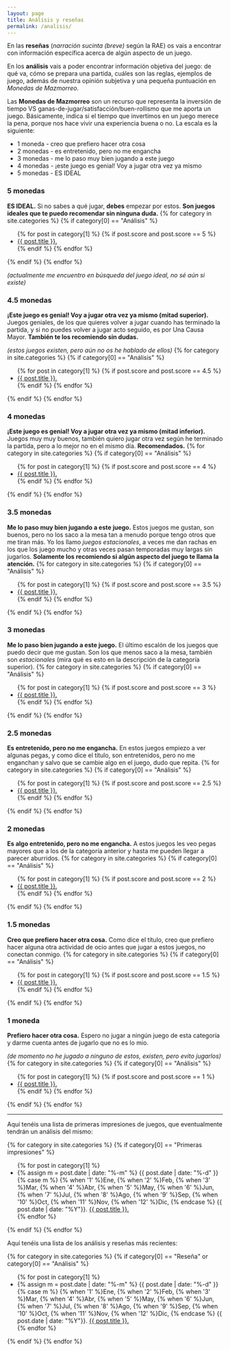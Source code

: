 ```yaml
---
layout: page
title: Análisis y reseñas
permalink: /analisis/
---
```


En las **reseñas** (*narración sucinta (breve)* según la RAE) os vais a
encontrar con información específica acerca de algún aspecto de un juego.

En los **análisis** vais a poder encontrar información objetiva del juego: de
qué va, cómo se prepara una partida, cuáles son las reglas, ejemplos
de juego, además de nuestra opinión subjetiva y una pequeña puntuación en
 *Monedas de Mazmorreo*.

Las **Monedas de Mazmorreo** son un recurso que representa la inversión de
tiempo VS ganas-de-jugar/satisfacción/buen-rollismo que me aporta un
juego. Básicamente, indica si el tiempo que invertimos en un juego merece la
pena, porque nos hace vivir una experiencia buena o no.
La escala es la siguiente:

* 1 moneda  - creo que prefiero hacer otra cosa
* 2 monedas - es entretenido, pero no me engancha
* 3 monedas - me lo paso muy bien jugando a este juego
* 4 monedas - ¡este juego es genial! Voy a jugar otra vez ya mismo
* 5 monedas - ES IDEAL

### 5 monedas
**ES IDEAL.** Si no sabes a qué jugar, **debes** empezar por estos. **Son juegos
ideales que te puedo recomendar sin ninguna duda.**
{% for category in site.categories %}
{% if category[0] == "Análisis" %}
<ul>
    {% for post in category[1] %}
        {% if post.score and post.score == 5 %}
        <li><a href="{{ post.url }}">{{ post.title }}.</a></li>
        {% endif %}
    {% endfor %}
</ul>
{% endif %}
{% endfor %}

*(actualmente me encuentro en búsqueda del juego ideal, no sé aún si existe)*

### 4.5 monedas
**¡Este juego es genial! Voy a jugar otra vez ya mismo (mitad superior).**
Juegos geniales, de los que quieres volver a jugar cuando has terminado la
partida, y si no puedes volver a jugar acto seguido, es por Una Causa
Mayor. **También te los recomiendo sin dudas.**

*(estos juegos existen, pero aún no os he hablado de ellos)*
{% for category in site.categories %}
{% if category[0] == "Análisis" %}
<ul>
    {% for post in category[1] %}
        {% if post.score and post.score == 4.5 %}
        <li><a href="{{ post.url }}">{{ post.title }}.</a></li>
        {% endif %}
    {% endfor %}
</ul>
{% endif %}
{% endfor %}

### 4 monedas
**¡Este juego es genial! Voy a jugar otra vez ya mismo (mitad inferior).**
Juegos muy muy buenos, también quiero jugar otra vez según he terminado la
partida, pero a lo mejor no en el mismo día. **Recomendados.**
{% for category in site.categories %}
{% if category[0] == "Análisis" %}
<ul>
    {% for post in category[1] %}
        {% if post.score and post.score == 4 %}
        <li><a href="{{ post.url }}">{{ post.title }}.</a></li>
        {% endif %}
    {% endfor %}
</ul>
{% endif %}
{% endfor %}

### 3.5 monedas
**Me lo paso muy bien jugando a este juego.** Estos juegos me gustan, son
buenos, pero no los saco a la mesa tan a menudo porque tengo otros que me
tiran más. Yo los llamo *juegos estacionales*, a veces me dan rachas en los que
los juego mucho y otras veces pasan temporadas muy largas sin
jugarlos. **Solamente los recomiendo si algún aspecto del juego te llama la
atención.**
{% for category in site.categories %}
{% if category[0] == "Análisis" %}
<ul>
    {% for post in category[1] %}
        {% if post.score and post.score == 3.5 %}
        <li><a href="{{ post.url }}">{{ post.title }}.</a></li>
        {% endif %}
    {% endfor %}
</ul>
{% endif %}
{% endfor %}

### 3 monedas
**Me lo paso bien jugando a este juego.** El último escalón de los juegos que
puedo decir que me gustan. Son los que menos saco a la mesa, también son 
*estacionales* (mira qué es esto en la descripción de la categoría superior). 
{% for category in site.categories %}
{% if category[0] == "Análisis" %}
<ul>
    {% for post in category[1] %}
        {% if post.score and post.score == 3 %}
        <li><a href="{{ post.url }}">{{ post.title }}.</a></li>
        {% endif %}
    {% endfor %}
</ul>
{% endif %}
{% endfor %}

### 2.5 monedas
**Es entretenido, pero no me engancha.** En estos juegos empiezo a ver algunas
pegas, y como dice el título, son entretenidos, pero no me enganchan y salvo
que se cambie algo en el juego, dudo que repita.
{% for category in site.categories %}
{% if category[0] == "Análisis" %}
<ul>
    {% for post in category[1] %}
        {% if post.score and post.score == 2.5 %}
        <li><a href="{{ post.url }}">{{ post.title }}.</a></li>
        {% endif %}
    {% endfor %}
</ul>
{% endif %}
{% endfor %}

### 2 monedas
**Es algo entretenido, pero no me engancha.** A estos juegos les veo pegas
mayores que a los de la categoría anterior y hasta me pueden llegar a parecer
aburridos. 
{% for category in site.categories %}
{% if category[0] == "Análisis" %}
<ul>
    {% for post in category[1] %}
        {% if post.score and post.score == 2 %}
        <li><a href="{{ post.url }}">{{ post.title }}.</a></li>
        {% endif %}
    {% endfor %}
</ul>
{% endif %}
{% endfor %}

### 1.5 monedas
**Creo que prefiero hacer otra cosa.** Como dice el título, creo que prefiero
hacer alguna otra actividad de ocio antes que jugar a estos juegos, no conectan
conmigo. 
{% for category in site.categories %}
{% if category[0] == "Análisis" %}
<ul>
    {% for post in category[1] %}
        {% if post.score and post.score == 1.5 %}
        <li><a href="{{ post.url }}">{{ post.title }}.</a></li>
        {% endif %}
    {% endfor %}
</ul>
{% endif %}
{% endfor %}

### 1 moneda
**Prefiero hacer otra cosa.** Espero no jugar a ningún juego de esta categoría
y darme cuenta antes de jugarlo que no es lo mio.

*(de momento no he jugado a ninguno de estos, existen, pero evito jugarlos)*
{% for category in site.categories %}
{% if category[0] == "Análisis" %}
<ul>
    {% for post in category[1] %}
        {% if post.score and post.score == 1 %}
        <li><a href="{{ post.url }}">{{ post.title }}.</a></li>
        {% endif %}
    {% endfor %}
</ul>
{% endif %}
{% endfor %}


<hr>

Aquí tenéis una lista de primeras impresiones de juegos, que eventualmente
tendrán un análisis del mismo:

{% for category in site.categories %}
{% if category[0] == "Primeras impresiones" %}
<ul>
{% for post in category[1] %}
<li>
    {% assign m = post.date | date: "%-m" %}
    {{ post.date | date: "%-d" }}
    {% case m %}
    {% when '1' %}Ene,
    {% when '2' %}Feb,
    {% when '3' %}Mar,
    {% when '4' %}Abr,
    {% when '5' %}May,
    {% when '6' %}Jun,
    {% when '7' %}Jul,
    {% when '8' %}Ago,
    {% when '9' %}Sep,
    {% when '10' %}Oct,
    {% when '11' %}Nov,
    {% when '12' %}Dic,
    {% endcase %}
    {{ post.date | date: "%Y"}}. <a href="{{ post.url }}">{{ post.title }}.</a>
</li>
{% endfor %}
</ul>
{% endif %}
{% endfor %}

Aquí tenéis una lista de los análisis y reseñas más recientes:

{% for category in site.categories %}
{% if category[0] == "Reseña" or category[0] == "Análisis" %}
<ul>
{% for post in category[1] %}
<li>
    {% assign m = post.date | date: "%-m" %}
    {{ post.date | date: "%-d" }}
    {% case m %}
    {% when '1' %}Ene,
    {% when '2' %}Feb,
    {% when '3' %}Mar,
    {% when '4' %}Abr,
    {% when '5' %}May,
    {% when '6' %}Jun,
    {% when '7' %}Jul,
    {% when '8' %}Ago,
    {% when '9' %}Sep,
    {% when '10' %}Oct,
    {% when '11' %}Nov,
    {% when '12' %}Dic,
    {% endcase %}
    {{ post.date | date: "%Y"}}. <a href="{{ post.url }}">{{ post.title }}.</a>
</li>
{% endfor %}
</ul>
{% endif %}
{% endfor %}


